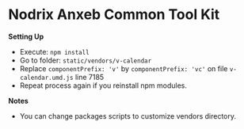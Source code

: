 # Nodrix Anxeb Common Tool Kit

**Setting Up**

- Execute: `npm install`
- Go to folder: `static/vendors/v-calendar`
- Replace `componentPrefix: 'v'` by `componentPrefix: 'vc'` on file `v-calendar.umd.js` line 7185
- Repeat process again if you reinstall npm modules.

**Notes**

- You can change packages scripts to customize vendors directory.